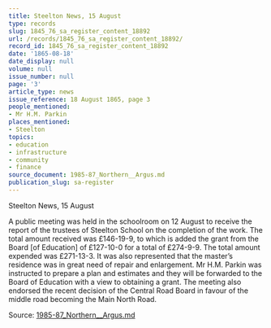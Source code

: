 ```yaml
---
title: Steelton News, 15 August
type: records
slug: 1845_76_sa_register_content_18892
url: /records/1845_76_sa_register_content_18892/
record_id: 1845_76_sa_register_content_18892
date: '1865-08-18'
date_display: null
volume: null
issue_number: null
page: '3'
article_type: news
issue_reference: 18 August 1865, page 3
people_mentioned:
- Mr H.M. Parkin
places_mentioned:
- Steelton
topics:
- education
- infrastructure
- community
- finance
source_document: 1985-87_Northern__Argus.md
publication_slug: sa-register
---
```


Steelton News, 15 August

A public meeting was held in the schoolroom on 12 August to receive the report of the trustees of Steelton School on the completion of the work.  The total amount received was £146-19-9, to which is added the grant from the Board [of Education] of £127-10-0 for a total of £274-9-9.  The total amount expended was £271-13-3.  It was also represented that the master’s residence was in great need of repair and enlargement.  Mr H.M. Parkin was instructed to prepare a plan and estimates and they will be forwarded to the Board of Education with a view to obtaining a grant.  The meeting also endorsed the recent decision of the Central Road Board in favour of the middle road becoming the Main North Road.

Source: [1985-87_Northern__Argus.md](/downloads/markdown/1985-87_Northern__Argus.md)
